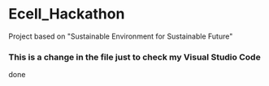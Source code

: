 # Ecell_Hackathon
Project based on "Sustainable Environment for Sustainable Future"

### This is a change in the file just to check my Visual Studio Code
done
